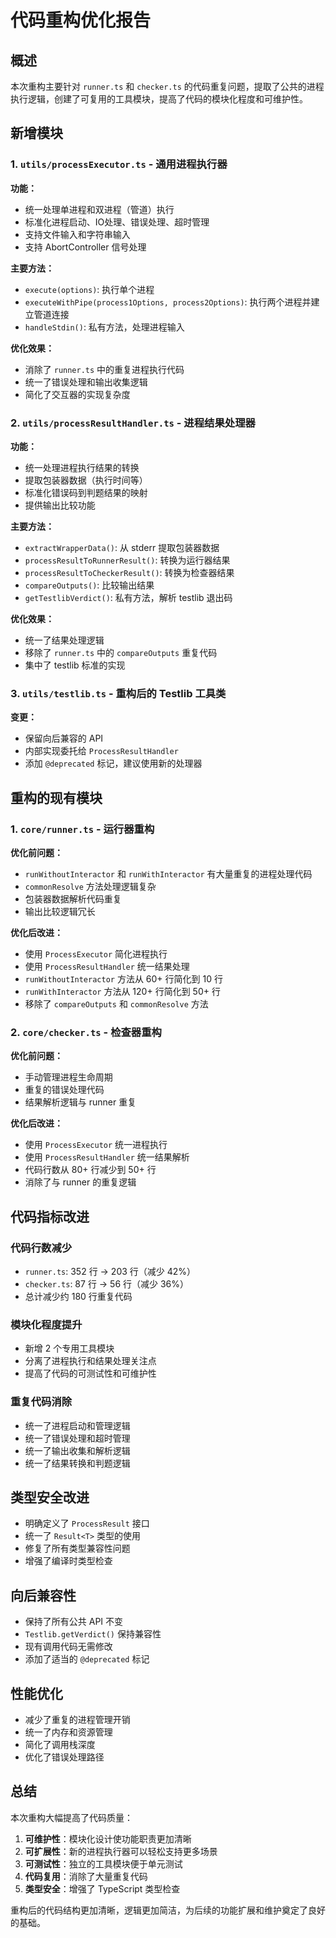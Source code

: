 # 代码重构优化报告

## 概述

本次重构主要针对 `runner.ts` 和 `checker.ts`
的代码重复问题，提取了公共的进程执行逻辑，创建了可复用的工具模块，提高了代码的模块化程度和可维护性。

## 新增模块

### 1. `utils/processExecutor.ts` - 通用进程执行器

**功能：**

- 统一处理单进程和双进程（管道）执行
- 标准化进程启动、IO处理、错误处理、超时管理
- 支持文件输入和字符串输入
- 支持 AbortController 信号处理

**主要方法：**

- `execute(options)`: 执行单个进程
- `executeWithPipe(process1Options, process2Options)`: 执行两个进程并建立管道连接
- `handleStdin()`: 私有方法，处理进程输入

**优化效果：**

- 消除了 `runner.ts` 中的重复进程执行代码
- 统一了错误处理和输出收集逻辑
- 简化了交互器的实现复杂度

### 2. `utils/processResultHandler.ts` - 进程结果处理器

**功能：**

- 统一处理进程执行结果的转换
- 提取包装器数据（执行时间等）
- 标准化错误码到判题结果的映射
- 提供输出比较功能

**主要方法：**

- `extractWrapperData()`: 从 stderr 提取包装器数据
- `processResultToRunnerResult()`: 转换为运行器结果
- `processResultToCheckerResult()`: 转换为检查器结果
- `compareOutputs()`: 比较输出结果
- `getTestlibVerdict()`: 私有方法，解析 testlib 退出码

**优化效果：**

- 统一了结果处理逻辑
- 移除了 `runner.ts` 中的 `compareOutputs` 重复代码
- 集中了 testlib 标准的实现

### 3. `utils/testlib.ts` - 重构后的 Testlib 工具类

**变更：**

- 保留向后兼容的 API
- 内部实现委托给 `ProcessResultHandler`
- 添加 `@deprecated` 标记，建议使用新的处理器

## 重构的现有模块

### 1. `core/runner.ts` - 运行器重构

**优化前问题：**

- `runWithoutInteractor` 和 `runWithInteractor` 有大量重复的进程处理代码
- `commonResolve` 方法处理逻辑复杂
- 包装器数据解析代码重复
- 输出比较逻辑冗长

**优化后改进：**

- 使用 `ProcessExecutor` 简化进程执行
- 使用 `ProcessResultHandler` 统一结果处理
- `runWithoutInteractor` 方法从 60+ 行简化到 10 行
- `runWithInteractor` 方法从 120+ 行简化到 50+ 行
- 移除了 `compareOutputs` 和 `commonResolve` 方法

### 2. `core/checker.ts` - 检查器重构

**优化前问题：**

- 手动管理进程生命周期
- 重复的错误处理代码
- 结果解析逻辑与 runner 重复

**优化后改进：**

- 使用 `ProcessExecutor` 统一进程执行
- 使用 `ProcessResultHandler` 统一结果解析
- 代码行数从 80+ 行减少到 50+ 行
- 消除了与 runner 的重复逻辑

## 代码指标改进

### 代码行数减少

- `runner.ts`: 352 行 → 203 行（减少 42%）
- `checker.ts`: 87 行 → 56 行（减少 36%）
- 总计减少约 180 行重复代码

### 模块化程度提升

- 新增 2 个专用工具模块
- 分离了进程执行和结果处理关注点
- 提高了代码的可测试性和可维护性

### 重复代码消除

- 统一了进程启动和管理逻辑
- 统一了错误处理和超时管理
- 统一了输出收集和解析逻辑
- 统一了结果转换和判题逻辑

## 类型安全改进

- 明确定义了 `ProcessResult` 接口
- 统一了 `Result<T>` 类型的使用
- 修复了所有类型兼容性问题
- 增强了编译时类型检查

## 向后兼容性

- 保持了所有公共 API 不变
- `Testlib.getVerdict()` 保持兼容性
- 现有调用代码无需修改
- 添加了适当的 `@deprecated` 标记

## 性能优化

- 减少了重复的进程管理开销
- 统一了内存和资源管理
- 简化了调用栈深度
- 优化了错误处理路径

## 总结

本次重构大幅提高了代码质量：

1. **可维护性**：模块化设计使功能职责更加清晰
2. **可扩展性**：新的进程执行器可以轻松支持更多场景
3. **可测试性**：独立的工具模块便于单元测试
4. **代码复用**：消除了大量重复代码
5. **类型安全**：增强了 TypeScript 类型检查

重构后的代码结构更加清晰，逻辑更加简洁，为后续的功能扩展和维护奠定了良好的基础。
